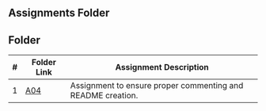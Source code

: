 ##  Assignments Folder
##  Folder

|   #   | Folder Link | Assignment Description |
| :---: | ----------- | ---------------------- |
|    1   |    [A04]( https://github.com/huyngo878/2143-OOP-Ngo/tree/main/Assignments/A04)        |          Assignment to ensure proper commenting and README creation.              |
